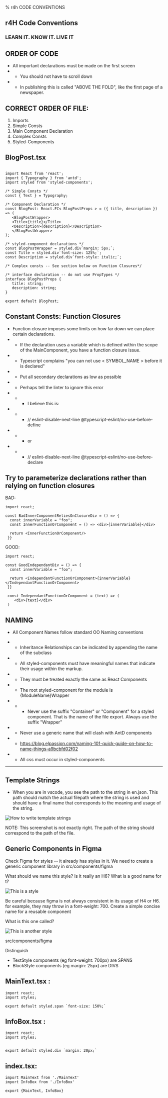 % r4h CODE CONVENTIONS

## r4H Code Conventions
### LEARN IT.  KNOW IT.  LIVE IT

## ORDER OF CODE

- All important declarations must be made on the first screen
- - You should not have to scroll down
- - In publishing this is called "ABOVE THE FOLD", like the first page of a newspaper.

## CORRECT ORDER OF FILE:

1. Imports
2. Simple Consts
3. Main Component Declaration
4. Complex Consts
5. Styled-Components

## BlogPost.tsx

```tsx

import React from 'react';
import { Typography } from 'antd';
import styled from 'styled-components';

/* Simple Consts */
const { Text } = Typography;

/* Component Declaration */
const BlogPost: React.FC< BlogPostProps > = ({ title, description }) => (
   <BlogPostWrapper>
   <Title>{title}</Title>
   <Description>{description}</Description>
   </BlogPostWrapper>
);

/* styled-component declarations */
const BlogPostWrapper = styled.div`margin: 5px;`;
const Title = styled.div`font-size: 125%;`;
const Description = styled.div`font-style: italic;`;

/* Complex consts -- See section below on Function Closures*/

/* interface declaration -- do not use PropTypes */
interface BlogPostProps {
   title: string;
   description: string;
}

export default BlogPost;
```

## Constant Consts:  Function Closures

- Function closure imposes some limits on how far down we can place certain declarations. 
- - If the declaration uses a variable which is defined within the scope of the MainComponent, you have a function closure issue. 
- - Typescript complains "you can not use < SYMBOL_NAME > before it is declared"
- - Put all secondary declarations as low as possible
- - Perhaps tell the linter to ignore this error
- - -  I believe this is:
- - -   // eslint-disable-next-line @typescript-eslint/no-use-before-define
- - - or
- - -   // eslint-disable-next-line @typescript-eslint/no-use-before-declare

## Try to parameterize declarations rather than relying on function closures


BAD:

```tsx
import react;

const BadInnerComponentReliesOnClosureDiv = () => {
  const innerVariable = "foo";
  const InnerFunctionOrComponent = () => <div>{innerVariable}</div>

  return <InnerFunctionOrComponent/>
 }}
```


GOOD: 

```tsx
import react;

const GoodIndependantDiv = () => {
  const innerVariable = "foo";
  
  return <IndependantFunctionOrComponent>{innerVariable}</IndependantFunctionOrComponent>
 }}

 const IndependantFunctionOrComponent = (text) => (
    <div>{text}</div>
 )
```

## NAMING

- All Component Names follow standard OO Naming conventions

- - Inheritance Relationships can be indicated by appending the name of the subclass
- - All styled-components must have meaningful names that indicate their usage within the markup.
- - They must be treated exactly the same as React Components
- - The root styled-component for the module is {ModuleName}Wrapper
- - -  Never use the suffix "Container" or "Component" for a styled component.  That is the name of the file export.  Always use the suffix "Wrapper"
- - Never use a generic name that will clash with AntD components
- - https://blog.elpassion.com/naming-101-quick-guide-on-how-to-name-things-a9bcbfd02f02
- - All css must occur in styled-components

---

## Template Strings

- When you are in vscode, you see the path to the string in en.json. This path should match the actual filepath where the string is used and should have a final name that corresponds to the meaning and usage of the string.

![How to write template strings](CODING_CONVENTIONS_TRANSLATIONS.png)

NOTE:  This screenshot is not exactly right.  The path of the string should correspond to the path of the file.

## Generic Components in Figma

Check Figma for styles -- it already has styles in it.  We need to create a generic component library in src/components/figma

What should we name this style?  Is it really an H6?  What is a good name for t?

![This is a style](H6.png)


Be careful because figma is not always consistent in its usage of H4 or H6.  for example, they may throw in a font-weight: 700.  Create a simple concise name for a reusable component

What is this one called?

![This is another style](AccentStyle.png)


src/components/figma

Distinguish

- TextStyle components (eg font-weight: 700px) are SPANS
- BlockStyle components (eg margin: 25px) are DIVS

## MainText.tsx :

```tsx
import react;
import styles;

export default styled.span `font-size: 150%;`
```

## InfoBox.tsx :

```tsx
import react;
import styles;


export default styled.div `margin: 20px;`
```

## index.tsx:

```tsx
import MainText from './MainText'
import InfoBox from './InfoBox'

export {MainText, InfoBox}
```